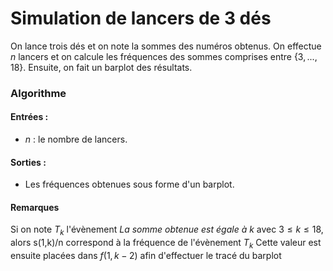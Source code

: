 # Simulation de lancers de 3 dés

On lance trois dés et on note la sommes des numéros obtenus. On effectue $n$ lancers et on calcule les fréquences des sommes comprises entre $\{3,...,18\}$.
Ensuite, on fait un barplot des résultats.


### Algorithme
#### Entrées :
  - $n$ : le nombre de lancers.


#### Sorties :
  - Les fréquences obtenues sous forme d'un barplot.

#### Remarques
Si on note $T_{k}$ l'évènement *La somme obtenue est égale à k* avec $3\leq k\leq 18$, alors s(1,k)/n correspond à la fréquence de l'évènement $T_{k}$
Cette valeur est ensuite placées dans $f(1,k-2)$ afin d'effectuer le tracé du barplot
